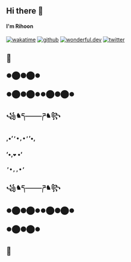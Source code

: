 ## Hi there 👋
#### I'm Rihoon

[![wakatime](https://wakatime.com/badge/user/0e5ed0e8-2441-42fe-9916-739bee77cd84.svg)](https://wakatime.com/@0e5ed0e8-2441-42fe-9916-739bee77cd84)
[![github](https://img.shields.io/github/followers/pro382r?logo=github&style=plastic)](https://github.com/pro382r?tab=followers)
[![wonderful.dev](https://img.shields.io/badge/wonderful.dev-@pro382r-ff00a7)](https://wonderful.dev/pro382r)
[![twitter](https://img.shields.io/twitter/follow/wakatime?style=plastic&logo=x&labelColor=595959&color=595959)](https://twitter.com/WakaTime)

## 🖤
### ●⬤⚫⬤●
### ●⬤⚫⬤●●⬤⚫⬤●
### ꧁♞ད⸻ཌ♞꧂
### ,•’``’•,•’``’•,
### ’•,` ❤️ ` •’
### `’•,,•’`
### ꧁♞ད⸻ཌ♞꧂
### ●⬤⚫⬤●●⬤⚫⬤●
### ●⬤⚫⬤●
## 🖤



<!--
**alanhamlett/alanhamlett** is a ✨ _special_ ✨ repository because its `README.md` (this file) appears on your GitHub profile.

Here are some ideas to get you started:

- 🔭 I’m currently working on ...
- 🌱 I’m currently learning ...
- 👯 I’m looking to collaborate on ...
- 🤔 I’m looking for help with ...
- 💬 Ask me about ...
- 📫 How to reach me: ...
- 😄 Pronouns: ...
- ⚡ Fun fact: ...
-->
